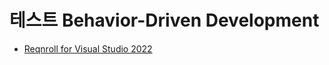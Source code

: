 # 테스트 Behavior-Driven Development

- [Reqnroll for Visual Studio 2022](https://marketplace.visualstudio.com/items?itemName=Reqnroll.ReqnrollForVisualStudio2022)